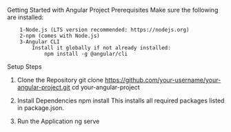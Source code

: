Getting Started with Angular Project
    Prerequisites
        Make sure the following are installed:

        1-Node.js (LTS version recommended: https://nodejs.org)
        2-npm (comes with Node.js)
        3-Angular CLI
            Install it globally if not already installed:
                npm install -g @angular/cli
Setup Steps
1. Clone the Repository
    git clone https://github.com/your-username/your-angular-project.git
    cd your-angular-project
2. Install Dependencies
    npm install
    This installs all required packages listed in package.json.

3. Run the Application
    ng serve